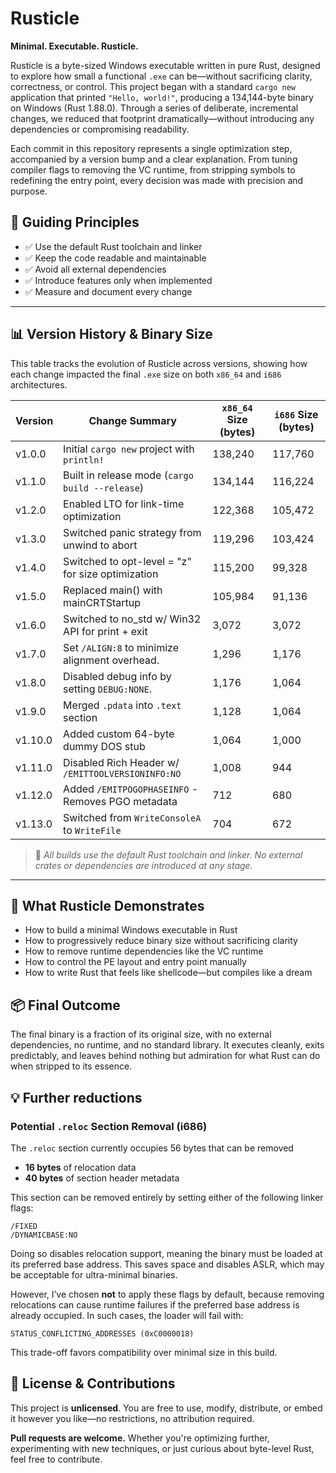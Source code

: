 # Rusticle

**Minimal. Executable. Rusticle.**

Rusticle is a byte-sized Windows executable written in pure Rust, designed to explore how small a functional `.exe` can be—without sacrificing clarity, correctness, or control. This project began with a standard `cargo new` application that printed `"Hello, world!"`, producing a 134,144-byte binary on Windows (Rust 1.88.0). Through a series of deliberate, incremental changes, we reduced that footprint dramatically—without introducing any dependencies or compromising readability.

Each commit in this repository represents a single optimization step, accompanied by a version bump and a clear explanation. From tuning compiler flags to removing the VC runtime, from stripping symbols to redefining the entry point, every decision was made with precision and purpose.

## 🧭 Guiding Principles

- ✅ Use the default Rust toolchain and linker
- ✅ Keep the code readable and maintainable
- ✅ Avoid all external dependencies
- ✅ Introduce features only when implemented
- ✅ Measure and document every change

---

## 📊 Version History & Binary Size

This table tracks the evolution of Rusticle across versions, showing how each change impacted the final `.exe` size on both `x86_64` and `i686` architectures.

| Version | Change Summary                                    | `x86_64` Size (bytes) | `i686` Size (bytes) |
|---------|---------------------------------------------------|-----------------------|---------------------|
| v1.0.0  | Initial `cargo new` project with `println!`       | 138,240               | 117,760             |
| v1.1.0  | Built in release mode (`cargo build --release`)   | 134,144               | 116,224             |
| v1.2.0  | Enabled LTO for link-time optimization            | 122,368               | 105,472             |
| v1.3.0  | Switched panic strategy from unwind to abort      | 119,296               | 103,424             |
| v1.4.0  | Switched to opt-level = "z" for size optimization | 115,200               |  99,328             |
| v1.5.0  | Replaced main() with mainCRTStartup               | 105,984               |  91,136             |
| v1.6.0  | Switched to no_std w/ Win32 API for print + exit  |   3,072               |   3,072             |
| v1.7.0  | Set `/ALIGN:8` to minimize alignment overhead.    |   1,296               |   1,176             |
| v1.8.0  | Disabled debug info by setting `DEBUG:NONE`.      |   1,176               |   1,064             |
| v1.9.0  | Merged `.pdata` into `.text` section              |   1,128               |   1,064             |
| v1.10.0 | Added custom 64-byte dummy DOS stub               |   1,064               |   1,000             |
| v1.11.0 | Disabled Rich Header w/ `/EMITTOOLVERSIONINFO:NO` |   1,008               |     944             |
| v1.12.0 | Added `/EMITPOGOPHASEINFO` - Removes PGO metadata |     712               |     680             |
| v1.13.0 | Switched from `WriteConsoleA` to `WriteFile`      |     704               |     672             |

<!-- cargo clean; $targets = @("x86_64-pc-windows-msvc", "i686-pc-windows-msvc"); foreach ($t in $targets) { cargo build --release --target $t; $exe = "target\$t\release\rusticle.exe"; Write-Host "$t`t$($(Get-Item $exe).Length) bytes" } -->

> 📌 *All builds use the default Rust toolchain and linker. No external crates or dependencies are introduced at any stage.*

---

## 🚀 What Rusticle Demonstrates

- How to build a minimal Windows executable in Rust
- How to progressively reduce binary size without sacrificing clarity
- How to remove runtime dependencies like the VC runtime
- How to control the PE layout and entry point manually
- How to write Rust that feels like shellcode—but compiles like a dream

## 📦 Final Outcome

The final binary is a fraction of its original size, with no external dependencies, no runtime, and no standard library. It executes cleanly, exits predictably, and leaves behind nothing but admiration for what Rust can do when stripped to its essence.

## 💡 Further reductions

### Potential `.reloc` Section Removal (i686)

The `.reloc` section currently occupies 56 bytes that can be removed

- **16 bytes** of relocation data
- **40 bytes** of section header metadata

This section can be removed entirely by setting either of the following linker flags:

```
/FIXED
/DYNAMICBASE:NO
```

Doing so disables relocation support, meaning the binary must be loaded at its preferred base address. This saves space and disables ASLR, which may be acceptable for ultra-minimal binaries.

However, I’ve chosen **not** to apply these flags by default, because removing relocations can cause runtime failures if the preferred base address is already occupied. In such cases, the loader will fail with:

```
STATUS_CONFLICTING_ADDRESSES (0xC0000018)
```

This trade-off favors compatibility over minimal size in this build.

## 📄 License & Contributions

This project is **unlicensed**. You are free to use, modify, distribute, or embed it however you like—no restrictions, no attribution required.

**Pull requests are welcome.** Whether you're optimizing further, experimenting with new techniques, or just curious about byte-level Rust, feel free to contribute.